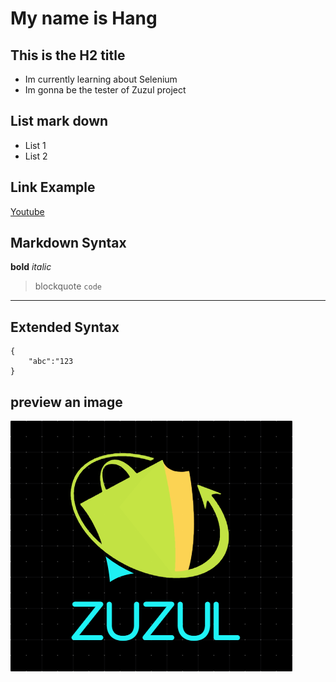 # My name is Hang

## This is the H2 title
- Im currently learning about Selenium
- Im gonna be the tester of Zuzul project

## List mark down
* List 1
* List 2

## Link Example
[Youtube](https://www.youtube.com/)

## Markdown Syntax
**bold**
*italic*
> blockquote
`code`
---
## Extended Syntax
```
{
    "abc":"123
}
```
## preview an image
![logo Zuzul](logo.png)
